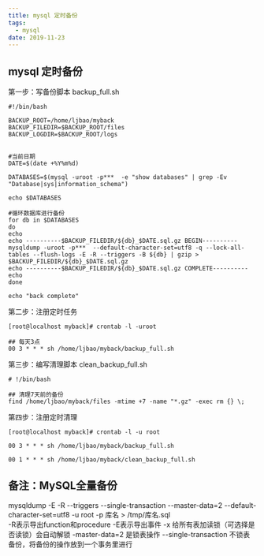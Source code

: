 ```yaml
---
title: mysql 定时备份
tags:
  - mysql
date: 2019-11-23
---
```


## mysql 定时备份

第一步：写备份脚本 backup_full.sh

```text
#!/bin/bash

BACKUP_ROOT=/home/ljbao/myback
BACKUP_FILEDIR=$BACKUP_ROOT/files
BACKUP_LOGDIR=$BACKUP_ROOT/logs


#当前日期
DATE=$(date +%Y%m%d)

DATABASES=$(mysql -uroot -p***  -e "show databases" | grep -Ev "Database|sys|information_schema")

echo $DATABASES

#循环数据库进行备份
for db in $DATABASES
do
echo
echo ----------$BACKUP_FILEDIR/${db}_$DATE.sql.gz BEGIN----------
mysqldump -uroot -p***  --default-character-set=utf8 -q --lock-all-tables --flush-logs -E -R --triggers -B ${db} | gzip > $BACKUP_FILEDIR/${db}_$DATE.sql.gz
echo ----------$BACKUP_FILEDIR/${db}_$DATE.sql.gz COMPLETE----------
echo
done

echo "back complete"
```

第二步：注册定时任务

```text
[root@localhost myback]# crontab -l -uroot

## 每天3点
00 3 * * * sh /home/ljbao/myback/backup_full.sh
```

第三步：编写清理脚本 clean\_backup\_full.sh

```text
# !/bin/bash

## 清理7天前的备份
find /home/ljbao/myback/files -mtime +7 -name "*.gz" -exec rm {} \;
```

第四步：注册定时清理

```text
[root@localhost myback]# crontab -l -u root

00 3 * * * sh /home/ljbao/myback/backup_full.sh

00 1 * * * sh /home/ljbao/myback/clean_backup_full.sh
```

## 备注：MySQL全量备份

mysqldump -E -R --triggers --single-transaction --master-data=2 --default-character-set=utf8 -u root -p 库名 &gt; /tmp/库名.sql  
-R表示导出function和procedure -E表示导出事件 -x 给所有表加读锁（可选择是否读锁）会自动解锁 -master-data=2 是锁表操作 --single-transaction 不锁表备份，将备份的操作放到一个事务里进行
